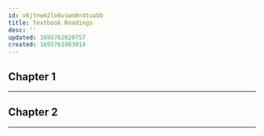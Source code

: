 ```yaml
---
id: v6jtnwm2lo8vswm8n4tuabb
title: Textbook Readings
desc: ''
updated: 1695762020757
created: 1695761983014
---
```

## Chapter 1


---

## Chapter 2


---